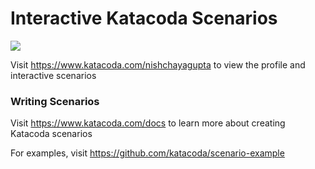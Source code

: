 # Interactive Katacoda Scenarios

[![](http://shields.katacoda.com/katacoda/nishchayagupta/count.svg)](https://www.katacoda.com/nishchayagupta "Get your profile on Katacoda.com")

Visit https://www.katacoda.com/nishchayagupta to view the profile and interactive scenarios

### Writing Scenarios
Visit https://www.katacoda.com/docs to learn more about creating Katacoda scenarios

For examples, visit https://github.com/katacoda/scenario-example
